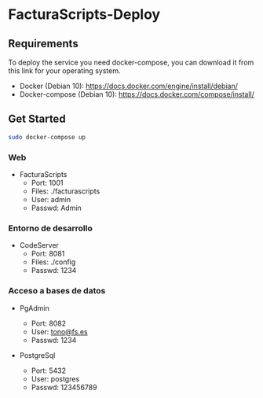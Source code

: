 # FacturaScripts-Deploy

## Requirements

To deploy the service you need docker-compose, you can download it from this link for your operating system.

- Docker (Debian 10): https://docs.docker.com/engine/install/debian/
- Docker-compose (Debian 10): https://docs.docker.com/compose/install/

## Get Started

```sh
sudo docker-compose up
```

### Web

- FacturaScripts
  - Port: 1001
  - Files: ./facturascripts
  - User: admin
  - Passwd: Admin

### Entorno de desarrollo

- CodeServer
  - Port: 8081
  - Files: ./config
  - Passwd: 1234

### Acceso a bases de datos

- PgAdmin

  - Port: 8082
  - User: tono@fs.es
  - Passwd: 1234

- PostgreSql
  - Port: 5432
  - User: postgres
  - Passwd: 123456789
